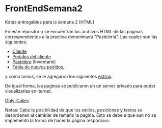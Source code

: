 # FrontEndSemana2

Katas entregables para la semana 2 (HTML)


En este repositorio se encuentran los archivos HTML de las paginas correspondientes a la practica denominada "Pastelería". Las cuales son las siguientes:

* [Cliente]()
* [Pedidos del cliente]()
* [Pastelero]() (Inventario)
* [Tabla de nuevos pedidos.]( "https://github.com/FranciscoGomezSKD/FrontEndSemana2/pedidos_nuevos.html")

y como bonus, se le agregaron los siguientes [estilos]().

De igual forma, las paginas se publicaron en un server privado para poder visualizarlas en iternet.

[Only-Cakes]( "http://only-cakes.fgsoftwareengineering.url.ph/index.html")


Notas: Cabe la posibilidad de que los estilos, posiciones y textos se desordenen al cambiar de tamaño la pagina. Esto se debe a que aun no se implementó la forma de hacer la pagina responsiva.
